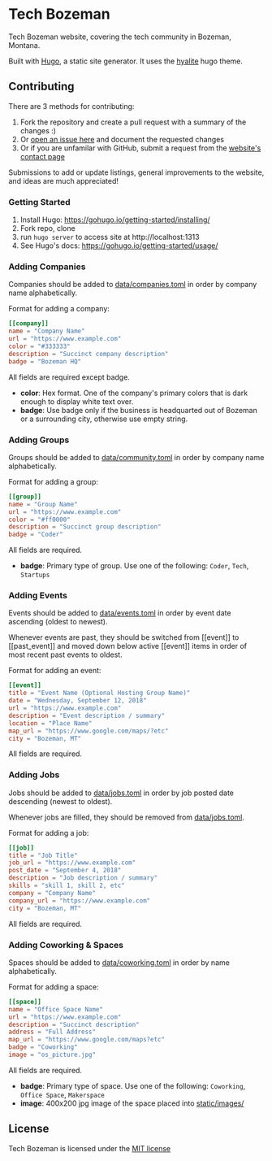 # Tech Bozeman

Tech Bozeman website, covering the tech community in Bozeman, Montana.

Built with [Hugo](https://gohugo.io/), a static site generator. It uses the
[hyalite](https://github.com/beaorn/hyalite) hugo theme.

## Contributing

There are 3 methods for contributing:
1. Fork the repository and create a pull request with a summary of the changes :)
2. Or [open an issue here](https://github.com/beaorn/techbozeman/issues) and document the requested changes
3. Or if you are unfamilar with GitHub, submit a request from the [website's contact page](https://www.techbozeman.com/contact)

Submissions to add or update listings, general improvements to the website, and ideas are much appreciated!

### Getting Started

1. Install Hugo: https://gohugo.io/getting-started/installing/
2. Fork repo, clone
3. run `hugo server` to access site at http://localhost:1313
4. See Hugo's docs: https://gohugo.io/getting-started/usage/

### Adding Companies

Companies should be added to [data/companies.toml](data/companies.toml) in order by company name alphabetically.

Format for adding a company:
```toml
[[company]]
name = "Company Name"
url = "https://www.example.com"
color = "#333333"
description = "Succinct company description"
badge = "Bozeman HQ"
```

All fields are required except badge.

- **color**: Hex format. One of the company's primary colors that is dark enough to display white text over.
- **badge**: Use badge only if the business is headquarted out of Bozeman or a surrounding city, otherwise use empty string.

### Adding Groups

Groups should be added to [data/community.toml](data/community.toml) in order by company name alphabetically.

Format for adding a group:
```toml
[[group]]
name = "Group Name"
url = "https://www.example.com"
color = "#ff0000"
description = "Succinct group description"
badge = "Coder"
```

All fields are required.

- **badge**: Primary type of group. Use one of the following: `Coder`, `Tech`, `Startups`

### Adding Events

Events should be added to [data/events.toml](data/events.toml) in order by event date ascending (oldest to newest).

Whenever events are past, they should be switched from [[event]] to [[past_event]] and moved down below active [[event]] items in order of most recent past events to oldest.

Format for adding an event:
```toml
[[event]]
title = "Event Name (Optional Hosting Group Name)"
date = "Wednesday, September 12, 2018"
url = "https://www.example.com"
description = "Event description / summary"
location = "Place Name"
map_url = "https://www.google.com/maps/?etc"
city = "Bozeman, MT"
```

All fields are required.

### Adding Jobs

Jobs should be added to [data/jobs.toml](data/jobs.toml) in order by job posted date descending (newest to oldest).

Whenever jobs are filled, they should be removed from [data/jobs.toml](data/jobs.toml).

Format for adding a job:
```toml
[[job]]
title = "Job Title"
job_url = "https://www.example.com"
post_date = "September 4, 2018"
description = "Job description / summary"
skills = "skill 1, skill 2, etc"
company = "Company Name"
company_url = "https://www.example.com"
city = "Bozeman, MT"
```

All fields are required.

### Adding Coworking & Spaces

Spaces should be added to [data/coworking.toml](data/coworking.toml) in order by name alphabetically.

Format for adding a space:
```toml
[[space]]
name = "Office Space Name"
url = "https://www.example.com"
description = "Succinct description"
address = "Full Address"
map_url = "https://www.google.com/maps?etc"
badge = "Coworking"
image = "os_picture.jpg"
```

All fields are required.

- **badge**: Primary type of space. Use one of the following: `Coworking`, `Office Space`, `Makerspace`
- **image**: 400x200 jpg image of the space placed into [static/images/](static/images/)

## License

Tech Bozeman is licensed under the [MIT license](LICENSE.md)
